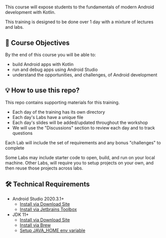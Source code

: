 # <course title>
This course will expose students to the fundamentals of modern Android development with Kotlin.

This training is designed to be done over 1 day with a mixture of lectures and labs.

## 📝 Course Objectives
By the end of this course you will be able to:
- build Android apps with Kotlin
- run and debug apps using Android Studio
- understand the opportunities, and challenges, of Android development


## 💡 How to use this repo?
This repo contains supporting materials for this training.
- Each day of the training has its own directory
- Each day's Labs have a unique file
- Each day's slides will be added/updated throughout the workshop
- We will use the "Discussions" section to review each day and to track questions

Each Lab will include the set of requirements and any bonus "challenges" to complete

Some Labs may include starter code to open, build, and run on your local machine.
Other Labs, will require you to setup projects on your own, and then reuse those projects across labs.

## 🛠 Technical Requirements
- Android Studio 2020.3.1+
    - [Install via Download Site](https://developer.android.com/studio)
    - [Install via Jetbrains Toolbox](https://www.jetbrains.com/toolbox-app/)
- JDK 11+
    - [Install via Download Site](https://adoptopenjdk.net/index.html)
    - [Install via Brew](https://github.com/AdoptOpenJDK/homebrew-openjdk)
    - [Setup JAVA_HOME env variable](https://docs.oracle.com/cd/E19182-01/821-0917/inst_jdk_javahome_t/index.html)
